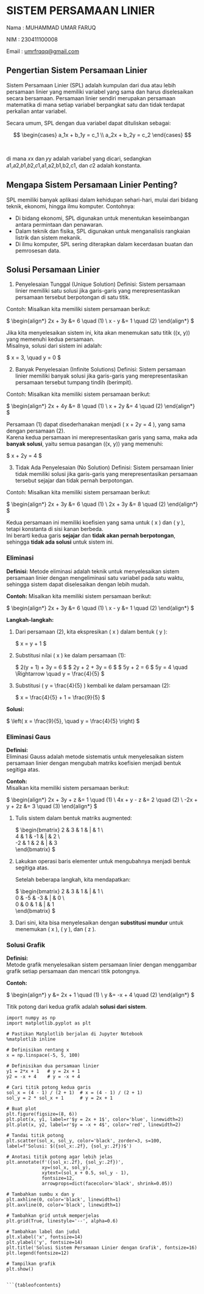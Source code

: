 # SISTEM PERSAMAAN LINIER

Nama    : MUHAMMAD UMAR FARUQ

NIM     : 230411100008

Email   : umrfrqqq@gmail.com




## Pengertian Sistem Persamaan Linier
Sistem Persamaan Linier (SPL) adalah kumpulan dari dua atau lebih persamaan linier yang memiliki variabel yang sama dan harus diselesaikan secara bersamaan. Persamaan linier sendiri merupakan persamaan matematika di mana setiap variabel berpangkat satu dan tidak terdapat perkalian antar variabel.

Secara umum, SPL dengan dua variabel dapat dituliskan sebagai:

$$
\begin{cases} 
a_1x + b_1y = c_1 \\ 
a_2x + b_2y = c_2  
\end{cases}
$$
 
​
 
di mana 𝑥x dan 𝑦y adalah variabel yang dicari, sedangkan 𝑎1,𝑎2,𝑏1,𝑏2,𝑐1,a1,a2,b1,b2,c1, dan 𝑐2
adalah konstanta.


## Mengapa Sistem Persamaan Linier Penting?

SPL memiliki banyak aplikasi dalam kehidupan sehari-hari, mulai dari bidang teknik, ekonomi, hingga ilmu komputer. Contohnya:

* Di bidang ekonomi, SPL digunakan untuk menentukan keseimbangan antara permintaan dan penawaran.
* Dalam teknik dan fisika, SPL digunakan untuk menganalisis rangkaian listrik dan sistem mekanik.
* Di ilmu komputer, SPL sering diterapkan dalam kecerdasan buatan dan pemrosesan data.


## Solusi Persamaan Linier

1. Penyelesaian Tunggal (Unique Solution)
Definisi: Sistem persamaan linier memiliki satu solusi jika garis-garis yang merepresentasikan persamaan tersebut berpotongan di satu titik.

Contoh: Misalkan kita memiliki sistem persamaan berikut: 

$
\begin{align*}
2x + 3y &= 6 \quad (1) \\
x - y &= 1 \quad (2)
\end{align*}
$

Jika kita menyelesaikan sistem ini, kita akan menemukan satu titik \((x, y)\) yang memenuhi kedua persamaan.  
Misalnya, solusi dari sistem ini adalah: 

$
x = 3, \quad y = 0
$

2. Banyak Penyelesaian (Infinite Solutions)
Definisi: Sistem persamaan linier memiliki banyak solusi jika garis-garis yang merepresentasikan persamaan tersebut tumpang tindih (berimpit).

Contoh: Misalkan kita memiliki sistem persamaan berikut: 

$
\begin{align*}
2x + 4y &= 8 \quad (1) \\
x + 2y &= 4 \quad (2)
\end{align*}
$

Persamaan (1) dapat disederhanakan menjadi \( x + 2y = 4 \), yang sama dengan persamaan (2).  
Karena kedua persamaan ini merepresentasikan garis yang sama, maka ada **banyak solusi**, yaitu semua pasangan \((x, y)\) yang memenuhi: 

$
x + 2y = 4
$

3. Tidak Ada Penyelesaian (No Solution)
Definisi: Sistem persamaan linier tidak memiliki solusi jika garis-garis yang merepresentasikan persamaan tersebut sejajar dan tidak pernah berpotongan.

Contoh: Misalkan kita memiliki sistem persamaan berikut: 

$
\begin{align*}
2x + 3y &= 6 \quad (1) \\
2x + 3y &= 8 \quad (2)
\end{align*}
$

Kedua persamaan ini memiliki koefisien yang sama untuk \( x \) dan \( y \), tetapi konstanta di sisi kanan berbeda.  
Ini berarti kedua garis **sejajar** dan **tidak akan pernah berpotongan**, sehingga **tidak ada solusi** untuk sistem ini.

### Eliminasi
**Definisi:** Metode eliminasi adalah teknik untuk menyelesaikan sistem persamaan linier dengan mengeliminasi satu variabel pada satu waktu, sehingga sistem dapat diselesaikan dengan lebih mudah.

**Contoh:** Misalkan kita memiliki sistem persamaan berikut:

$
\begin{align*}
2x + 3y &= 6 \quad (1) \\
x - y &= 1 \quad (2)
\end{align*}
$

**Langkah-langkah:**
1. Dari persamaan (2), kita ekspresikan \( x \) dalam bentuk \( y \): 

   $
   x = y + 1
   $

2. Substitusi nilai \( x \) ke dalam persamaan (1):  

   $
   2(y + 1) + 3y = 6
   $
   $
   2y + 2 + 3y = 6
   $
   $
   5y + 2 = 6
   $
   5y = 4 \quad \Rightarrow \quad y = \frac{4}{5}
   $

3. Substitusi \( y = \frac{4}{5} \) kembali ke dalam persamaan (2): 

   $
   x = \frac{4}{5} + 1 = \frac{9}{5}
   $

**Solusi:**

$
\left( x = \frac{9}{5}, \quad y = \frac{4}{5} \right)
$

### Eliminasi Gaus
**Definisi:**  
Eliminasi Gauss adalah metode sistematis untuk menyelesaikan sistem persamaan linier dengan mengubah matriks koefisien menjadi bentuk segitiga atas.

**Contoh:**  
Misalkan kita memiliki sistem persamaan berikut:

$
\begin{align*}
2x + 3y + z &= 1 \quad (1) \\
4x + y - z &= 2 \quad (2) \\
-2x + y + 2z &= 3 \quad (3)
\end{align*}
$

1. Tulis sistem dalam bentuk matriks augmented:

   $
   \begin{bmatrix} 
   2 & 3 & 1 & | & 1 \\  
   4 & 1 & -1 & | & 2 \\  
   -2 & 1 & 2 & | & 3  
   \end{bmatrix}
   $

2. Lakukan operasi baris elementer untuk mengubahnya menjadi bentuk segitiga atas.

   Setelah beberapa langkah, kita mendapatkan:

   $
   \begin{bmatrix} 
   2 & 3 & 1 & | & 1 \\  
   0 & -5 & -3 & | & 0 \\  
   0 & 0 & 1 & | & 1  
   \end{bmatrix}
   $

3. Dari sini, kita bisa menyelesaikan dengan **substitusi mundur** untuk menemukan \( x \), \( y \), dan \( z \).

### Solusi Grafik
**Definisi:**  
Metode grafik menyelesaikan sistem persamaan linier dengan menggambar grafik setiap persamaan dan mencari titik potongnya.

**Contoh:**

$
\begin{align*}
y &= 2x + 1 \quad (1) \\
y &= -x + 4 \quad (2)
\end{align*}
$

Titik potong dari kedua grafik adalah **solusi dari sistem**.

```{code-cell} python
import numpy as np
import matplotlib.pyplot as plt

# Pastikan Matplotlib berjalan di Jupyter Notebook
%matplotlib inline

# Definisikan rentang x
x = np.linspace(-5, 5, 100)

# Definisikan dua persamaan linier
y1 = 2*x + 1   # y = 2x + 1
y2 = -x + 4    # y = -x + 4

# Cari titik potong kedua garis
sol_x = (4 - 1) / (2 + 1)  # x = (4 - 1) / (2 + 1)
sol_y = 2 * sol_x + 1      # y = 2x + 1

# Buat plot
plt.figure(figsize=(8, 6))
plt.plot(x, y1, label=r'$y = 2x + 1$', color='blue', linewidth=2)
plt.plot(x, y2, label=r'$y = -x + 4$', color='red', linewidth=2)

# Tandai titik potong
plt.scatter(sol_x, sol_y, color='black', zorder=3, s=100, label=f'Solusi: $({sol_x:.2f}, {sol_y:.2f})$')

# Anotasi titik potong agar lebih jelas
plt.annotate(f'({sol_x:.2f}, {sol_y:.2f})', 
             xy=(sol_x, sol_y), 
             xytext=(sol_x + 0.5, sol_y - 1),
             fontsize=12,
             arrowprops=dict(facecolor='black', shrink=0.05))

# Tambahkan sumbu x dan y
plt.axhline(0, color='black', linewidth=1)
plt.axvline(0, color='black', linewidth=1)

# Tambahkan grid untuk memperjelas
plt.grid(True, linestyle='--', alpha=0.6)

# Tambahkan label dan judul
plt.xlabel('x', fontsize=14)
plt.ylabel('y', fontsize=14)
plt.title('Solusi Sistem Persamaan Linier dengan Grafik', fontsize=16)
plt.legend(fontsize=12)

# Tampilkan grafik
plt.show()


```{tableofcontents}
```
